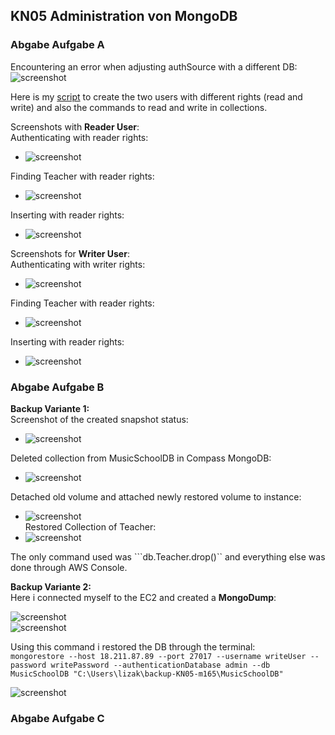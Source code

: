 ## KN05 Administration von MongoDB

### Abgabe Aufgabe A
Encountering an error when adjusting authSource with a different DB:
![screenshot](./images/ErrorAuthSourceDifferentDB.png)

Here is my [script](createNewUsersForDBs.js) to create the two users with different rights (read and write) and also the commands to read and write in collections.  

Screenshots with **Reader User**:  
Authenticating with reader rights:  
- ![screenshot](./images/successfulAuthenticationWithReader.png)  

Finding Teacher with reader rights:  
- ![screenshot](./images/readerUserSuccessfullyReadRight.png)  

Inserting with reader rights:  
- ![screenshot](./images/readerUserFailedWriteRight.png)

Screenshots for **Writer User**:  
Authenticating with writer rights:  
- ![screenshot](./images/successfulAuthenticationWithWriterUser.png)  

Finding Teacher with reader rights:  
- ![screenshot](./images/writerUserSuccessfullyRead.png)  

Inserting with reader rights:  
- ![screenshot](./images/writerUserSuccessfullyInserts.png)

### Abgabe Aufgabe B  

**Backup Variante 1:**  
Screenshot of the created snapshot status:  
- ![screenshot](./images/snapshot-completely-created.png)

Deleted collection from MusicSchoolDB in Compass MongoDB:
- ![screenshot](./images/deletedCollectionViaShell.png)  

Detached old volume and attached newly restored volume to instance:
- ![screenshot](./images/attachedNewVolume.png)  
Restored Collection of Teacher:
- ![screenshot](./images/restoredTeacherCollection.png)  

The only command used was ```db.Teacher.drop()`` and everything else was done through AWS Console.

**Backup Variante 2:**  
Here i connected myself to the EC2 and created a **MongoDump**:

![screenshot](./images/cmd-created-mongodump.png)   
![screenshot](./images/deletedCollectionStudent.png)  

Using this command i restored the DB through the terminal:  
``mongorestore --host 18.211.87.89 --port 27017 --username writeUser --password writePassword --authenticationDatabase admin --db MusicSchoolDB "C:\Users\lizak\backup-KN05-m165\MusicSchoolDB"``  

![screenshot](./images/restoredMusicSchoolDB.png)

### Abgabe Aufgabe C  

